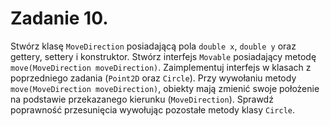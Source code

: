 # Zadanie 10.
Stwórz klasę `MoveDirection` posiadającą pola `double x`, `double y` oraz gettery, settery i konstruktor. Stwórz
interfejs `Movable` posiadający metodę `move(MoveDirection moveDirection)`.
Zaimplementuj interfejs w klasach z poprzedniego zadania (`Point2D` oraz `Circle`). Przy wywołaniu metody
`move(MoveDirection moveDirection)`, obiekty mają zmienić swoje położenie na podstawie przekazanego
kierunku (`MoveDirection`).
Sprawdź poprawność przesunięcia wywołując pozostałe metody klasy `Circle`.